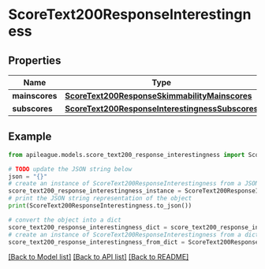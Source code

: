 # ScoreText200ResponseInterestingness


## Properties

Name | Type | Description | Notes
------------ | ------------- | ------------- | -------------
**mainscores** | [**ScoreText200ResponseSkimmabilityMainscores**](ScoreText200ResponseSkimmabilityMainscores.md) |  | [optional] 
**subscores** | [**ScoreText200ResponseInterestingnessSubscores**](ScoreText200ResponseInterestingnessSubscores.md) |  | [optional] 

## Example

```python
from apileague.models.score_text200_response_interestingness import ScoreText200ResponseInterestingness

# TODO update the JSON string below
json = "{}"
# create an instance of ScoreText200ResponseInterestingness from a JSON string
score_text200_response_interestingness_instance = ScoreText200ResponseInterestingness.from_json(json)
# print the JSON string representation of the object
print(ScoreText200ResponseInterestingness.to_json())

# convert the object into a dict
score_text200_response_interestingness_dict = score_text200_response_interestingness_instance.to_dict()
# create an instance of ScoreText200ResponseInterestingness from a dict
score_text200_response_interestingness_from_dict = ScoreText200ResponseInterestingness.from_dict(score_text200_response_interestingness_dict)
```
[[Back to Model list]](../README.md#documentation-for-models) [[Back to API list]](../README.md#documentation-for-api-endpoints) [[Back to README]](../README.md)


